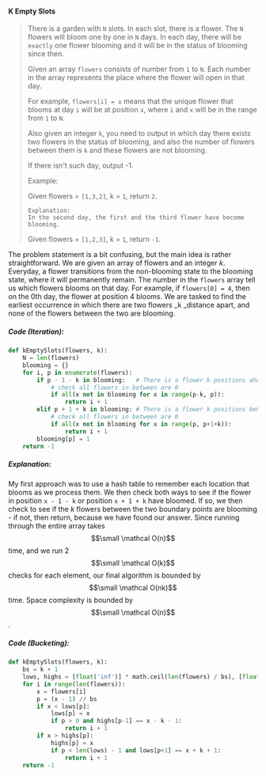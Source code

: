 #### K Empty Slots

> There is a garden with `N` slots. In each slot, there is a flower. The `N` flowers will bloom one by one in `N` days. In each day, there will be `exactly` one flower blooming and it will be in the status of blooming since then.
>
> Given an array `flowers` consists of number from `1` to `N`. Each number in the array represents the place where the flower will open in that day.
>
> For example, `flowers[i] = x` means that the unique flower that blooms at day `i` will be at position `x`, where `i` and `x` will be in the range from `1` to `N`.
>
> Also given an integer `k`, you need to output in which day there exists two flowers in the status of blooming, and also the number of flowers between them is `k` and these flowers are not blooming.
>
> If there isn't such day, output -1.
>
> Example:
>
> Given flowers = `[1,3,2]`, k = `1`, return `2`.
>
> ```
> Explanation: 
> In the second day, the first and the third flower have become blooming.
> ```
>
> Given flowers = `[1,2,3]`, k = `1`, return `-1`.

The problem statement is a bit confusing, but the main idea is rather straightforward. We are given an array of flowers and an integer _k_. Everyday, a flower transitions from the non-blooming state to the blooming state, where it will permanently remain. The number in the `flowers` array tell us which flowers blooms on that day. For example, if `flowers[0] = 4`, then on the 0th day, the flower at position 4 blooms. We are tasked to find the earliest occurrence in which there are two flowers \_k \_distance apart, and none of the flowers between the two are blooming.

##### Code \(Iteration\):

```py
def kEmptySlots(flowers, k):
    N = len(flowers)
    blooming = {}
    for i, p in enumerate(flowers):
        if p - 1 - k in blooming:   # There is a flower k positions ahead in blooming
            # check all flowers in between are 0
            if all(x not in blooming for x in range(p-k, p)):
                return i + 1
        elif p + 1 + k in blooming: # There is a flower k positions behind in blooming
            # check all flowers in between are 0
            if all(x not in blooming for x in range(p, p+1+k)):
                return i + 1
        blooming[p] = 1
    return -1
```

##### Explanation:

My first approach was to use a hash table to remember each location that blooms as we process them. We then check both ways to see if the flower in position `x - 1 - k` or position `x + 1 + k` have bloomed. If so, we then check to see if the _k_ flowers between the two boundary points are blooming - if not, then return, because we have found our answer. Since running through the entire array takes $$\small \mathcal O(n)$$ time, and we run 2 $$\small \mathcal O(k)$$ checks for each element, our final algorithm is bounded by $$\small \mathcal O(nk)$$ time. Space complexity is bounded by $$\small \mathcal O(n)$$.

##### Code \(Bucketing\):

```py
def kEmptySlots(flowers, k):
    bs = k + 1
    lows, highs = [float('inf')] * math.ceil(len(flowers) / bs), [float('-inf')] * math.ceil(len(flowers) / bs)
    for i in range(len(flowers)):
        x = flowers[i]
        p = (x - 1) // bs
        if x < lows[p]:
            lows[p] = x
            if p > 0 and highs[p-1] == x - k - 1:
                return i + 1
        if x > highs[p]:
            highs[p] = x
            if p < len(lows) - 1 and lows[p+1] == x + k + 1:
                return i + 1
    return -1
```



